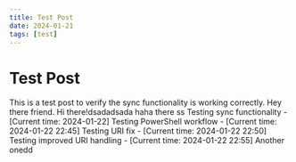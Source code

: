 ```yaml
---
title: Test Post
date: 2024-01-21
tags: [test]
---
```


# Test Post

This is a test post to verify the sync functionality is working correctly.  Hey there friend. Hi there!dsadadsada
haha there
ss
Testing sync functionality - [Current time: 2024-01-22]
Testing PowerShell workflow - [Current time: 2024-01-22 22:45]
Testing URI fix - [Current time: 2024-01-22 22:50]
Testing improved URI handling - [Current time: 2024-01-22 22:55]
Another onedd